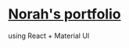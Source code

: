 # <a href="https://noura-ah.github.io/personal-portfolio/">Norah's portfolio</a>
using React + Material UI
